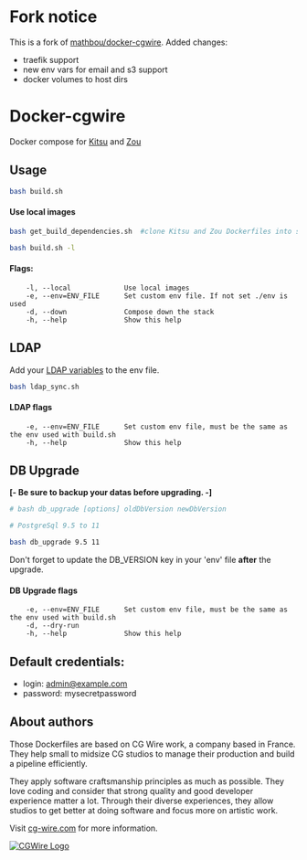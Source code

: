 # Fork notice
This is a fork of [mathbou/docker-cgwire](https://github.com/mathbou/docker-cgwire).
Added changes:
- traefik support
- new env vars for email and s3 support
- docker volumes to host dirs

# Docker-cgwire

Docker compose for [Kitsu](https://kitsu.cg-wire.com/) and [Zou](https://zou.cg-wire.com/)

## Usage

```bash
bash build.sh
```

#### Use local images

```bash
bash get_build_dependencies.sh  #clone Kitsu and Zou Dockerfiles into subfolders

bash build.sh -l 
```

#### Flags:

```
    -l, --local             Use local images
    -e, --env=ENV_FILE      Set custom env file. If not set ./env is used
    -d, --down              Compose down the stack
    -h, --help              Show this help
```

## LDAP

Add your [LDAP variables](https://zou.cg-wire.com/configuration/#ldap) to the env file.

```bash
bash ldap_sync.sh
```

#### LDAP flags

```
    -e, --env=ENV_FILE      Set custom env file, must be the same as the env used with build.sh
    -h, --help              Show this help
```

## DB Upgrade

**[- Be sure to backup your datas before upgrading. -]**

```bash
# bash db_upgrade [options] oldDbVersion newDbVersion

# PostgreSql 9.5 to 11

bash db_upgrade 9.5 11
```

Don't forget to update the DB_VERSION key in your 'env' file **after** the upgrade. 

#### DB Upgrade flags

```
    -e, --env=ENV_FILE      Set custom env file, must be the same as the env used with build.sh
    -d, --dry-run           
    -h, --help              Show this help
```

## Default credentials:

* login: admin@example.com
* password: mysecretpassword

## About authors

Those Dockerfiles are based on CG Wire work, a company based in France. They help small
to midsize CG studios to manage their production and build a pipeline
efficiently.

They apply software craftsmanship principles as much as possible. They love
coding and consider that strong quality and good developer experience matter a lot.
Through their diverse experiences, they allow studios to get better at doing
software and focus more on  artistic work.

Visit [cg-wire.com](https://cg-wire.com) for more information.

[![CGWire Logo](https://zou.cg-wire.com/cgwire.png)](https://cgwire.com)
